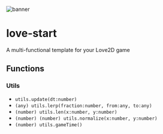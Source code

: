  ![banner](https://github.com/sekta2/love-start/assets/47900900/782e7903-7d41-4392-aca9-cdcadb95a014)

# love-start
A multi-functional template for your Love2D game

## Functions

### Utils

- `utils.update(dt:number)`
- `(any) utils.lerp(fraction:number, from:any, to:any)`
- `(number) utils.len(x:number, y:number)`
- `(number) (number) utils.normalize(x:number, y:number)`
- `(number) utils.gameTime()`